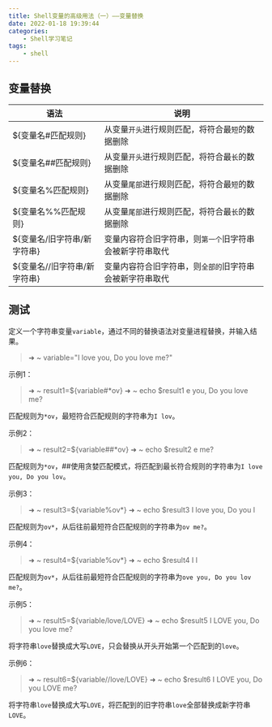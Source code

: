 ```yaml
---
title: Shell变量的高级用法（一）——变量替换
date: 2022-01-18 19:39:44
categories:
    - Shell学习笔记
tags:
    - shell
---
```


## 变量替换
| 语法 | 说明 |
| ----- | --------- |
| ${变量名#匹配规则}  | 从变量`开头`进行规则匹配，将符合最`短`的数据删除 |
| ${变量名##匹配规则} | 从变量`开头`进行规则匹配，将符合最`长`的数据删除 |
| ${变量名%匹配规则} | 从变量`尾部`进行规则匹配，将符合最`短`的数据删除 |
| ${变量名%%匹配规则} | 从变量`尾部`进行规则匹配，将符合最`长`的数据删除 |
| ${变量名/旧字符串/新字符串} | 变量内容符合旧字符串，则`第一个`旧字符串会被新字符串取代 |
| ${变量名//旧字符串/新字符串} | 变量内容符合旧字符串，则`全部的`旧字符串会被新字符串取代 |

## 测试
定义一个字符串变量`variable`，通过不同的替换语法对变量进程替换，并输入结果。
>➜  ~ variable="I love you, Do you love me?"

示例1：
>➜  ~ result1=\${variable#*ov}
➜  ~ echo \$result1
e you, Do you love me?

匹配规则为`*ov`，最短符合匹配规则的字符串为`I lov`。

示例2：
>➜  ~ result2=\${variable##*ov}
➜  ~ echo \$result2
e me?

匹配规则为`*ov`，##使用贪婪匹配模式，将匹配到最长符合规则的字符串为`I love you, Do you lov`。

示例3：
>➜  ~ result3=\${variable%ov*}
➜  ~ echo \$result3
I love you, Do you l

匹配规则为`ov*`，从后往前最短符合匹配规则的字符串为`ov me?`。

示例4：
>➜  ~ result4=\${variable%ov*}
➜  ~ echo \$result4
I l

匹配规则为`ov*`，从后往前最短符合匹配规则的字符串为`ove you, Do you lov me?`。

示例5：
>➜  ~ result5=\${variable/love/LOVE}
➜  ~ echo \$result5
I LOVE you, Do you love me?

将字符串`love`替换成大写`LOVE`，只会替换从开头开始第一个匹配到的`love`。

示例6：
>➜  ~ result6=\${variable//love/LOVE}
➜  ~ echo \$result6
I LOVE you, Do you LOVE me?

将字符串`love`替换成大写`LOVE`，将匹配到的旧字符串`love`全部替换成新字符串`LOVE`。
